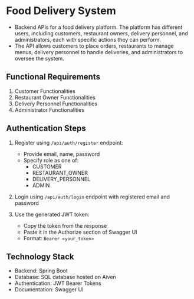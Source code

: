 # Food Delivery System

- Backend APIs for a food delivery platform. The platform has different users, including customers, restaurant owners, delivery personnel, and administrators, each with specific actions they can perform.
- The API allows customers to place orders, restaurants to manage menus, delivery personnel to handle deliveries, and administrators to oversee the system.

## Functional Requirements

1. Customer Functionalities
2. Restaurant Owner Functionalities
3. Delivery Personnel Functionalities
4. Administrator Functionalities

## Authentication Steps

1. Register using `/api/auth/register` endpoint:
   - Provide email, name, password
   - Specify role as one of:
     - CUSTOMER
     - RESTAURANT_OWNER
     - DELIVERY_PERSONNEL
     - ADMIN

2. Login using `/api/auth/login` endpoint with registered email and password
3. Use the generated JWT token:
   - Copy the token from the response
   - Paste it in the Authorize section of Swagger UI
   - Format: `Bearer <your_token>`

## Technology Stack

- Backend: Spring Boot
- Database: SQL database hosted on Aiven
- Authentication: JWT Bearer Tokens
- Documentation: Swagger UI

